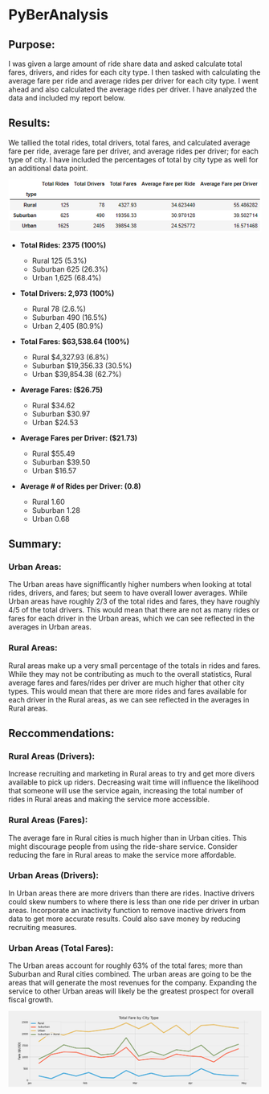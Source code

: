 # PyBerAnalysis
## Purpose:
I was given a large amount of ride share data and asked calculate total fares, drivers, and rides for each city type. I then tasked with calculating the average fare per ride and average rides per driver for each city type. I went ahead and also calculated the average rides per driver. I have analyzed the data and included my report below.

## Results:
We tallied the total rides, total drivers, total fares, and calculated average fare per ride, average fare per driver, and average rides per driver; for each type of city. I have included the percentages of total by city type as well for an additional data point.

![PyBer Summary DataFrame](analysis/pyber_summary_df.png)

 - **Total Rides: 2375 (100%)**
   - Rural       125 (5.3%)
   - Suburban    625 (26.3%)
   - Urban       1,625 (68.4%)

 - **Total Drivers: 2,973 (100%)**
   - Rural       78 (2.6.%)
   - Suburban    490 (16.5%)
   - Urban       2,405 (80.9%)

 - **Total Fares: $63,538.64 (100%)**
   - Rural       $4,327.93 (6.8%)
   - Suburban    $19,356.33 (30.5%)
   - Urban       $39,854.38 (62.7%)

 - **Average Fares: ($26.75)**
   - Rural       $34.62
   - Suburban    $30.97
   - Urban       $24.53

 - **Average Fares per Driver: ($21.73)**
   - Rural       $55.49
   - Suburban    $39.50
   - Urban       $16.57

 - **Average # of Rides per Driver: (0.8)**
   - Rural       1.60
   - Suburban    1.28
   - Urban       0.68

## Summary:
### Urban Areas:
The Urban areas have signifficantly higher numbers when looking at total rides, drivers, and fares; but seem to have overall lower averages. While Urban areas have roughly 2/3 of the total rides and fares, they have roughly 4/5 of the total drivers. This would mean that there are not as many rides or fares for each driver in the Urban areas, which we can see reflected in the averages in Urban areas.

### Rural Areas:
Rural areas make up a very small percentage of the totals in rides and fares. While they may not be contributing as much to the overall statistics, Rural average fares and fares/rides per driver are much higher that other city types. This would mean that there are more rides and fares available for each driver in the Rural areas, as we can see reflected in the averages in Rural areas.

## Reccommendations:
### Rural Areas (Drivers):
Increase recruiting and marketing in Rural areas to try and get more divers available to pick up riders. Decreasing wait time will influence the likelihood that someone will use the service again, increasing the total number of rides in Rural areas and making the service more accessible.

### Rural Areas (Fares):
The average fare in Rural cities is much higher than in Urban cities. This might discourage people from using the ride-share service. Consider reducing the fare in Rural areas to make the service more affordable.

### Urban Areas (Drivers):
In Urban areas there are more drivers than there are rides. Inactive drivers could skew numbers to where there is less than one ride per driver in urban areas. Incorporate an inactivity function to remove inactive drivers from data to get more accurate results. Could also save money by reducing recruiting measures.

### Urban Areas (Total Fares):
The Urban areas account for roughly 63% of the total fares; more than Suburban and Rural cities combined. The urban areas are going to be the areas that will generate the most revenues for the company. Expanding the service to other Urban areas will likely be the greatest prospect for overall fiscal growth.

![Total Fare by City Type](analysis/PyBer_fare_summary_revised.png)


